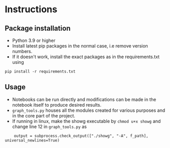 # Instructions

## Package installation

- Python 3.9 or higher
- Install latest pip packages in the normal case, i.e remove version numbers.
- If it doesn't work, install the exact packages as in the requirements.txt using
```
pip install -r requirements.txt
```

## Usage

- Notebooks can be run directly and modifications can be made in the notebook itself to produce desired results.
- `graph_tools.py` houses all the modules created for various purposes and in the core part of the project.
- If running in linux, make the showg executable by `chmod u+x showg` and change line 12 in `graph_tools.py` as 
```
    output = subprocess.check_output(["./showg", "-A", f_path], universal_newlines=True)
```
